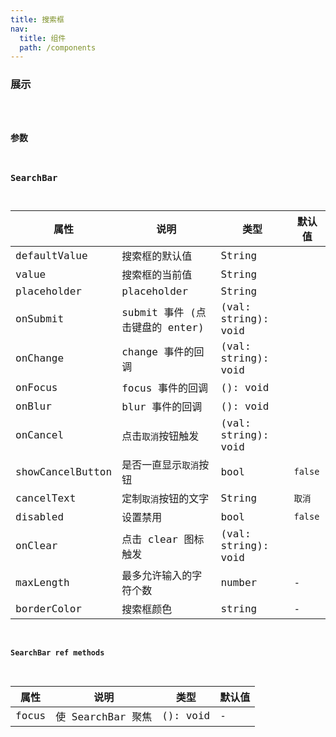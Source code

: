 ```yaml
---
title: 搜索框
nav:
  title: 组件
  path: /components
---
```


### 展示

<code src="./demo/basic.tsx" />

### 参数

### SearchBar

| 属性 | 说明 | 类型 | 默认值 |
| --- | --- | --- | --- |
| defaultValue |    搜索框的默认值     | String |    |
| value      |  搜索框的当前值  | String |    |
| placeholder    |    placeholder     | String |    |
| onSubmit    |  submit 事件 (点击键盘的 enter)  | (val: string): void |    |
| onChange    |    change 事件的回调     | (val: string): void |    |
| onFocus    |    focus 事件的回调     | (): void |    |
| onBlur    |    blur 事件的回调     | (): void |    |
| onCancel  | 点击`取消`按钮触发 | (val: string): void |    |
| showCancelButton    |    是否一直显示`取消`按钮     | bool |  `false`  |
| cancelText    |   定制`取消`按钮的文字     | String |  `取消`  |
| disabled    |  设置禁用   | bool |  `false`  |
| onClear    |    点击 clear 图标触发  | (val: string): void |    |
| maxLength      |  最多允许输入的字符个数    | number | -  |
| borderColor      |  搜索框颜色    | string | -  |

#### SearchBar ref methods

属性 | 说明 | 类型 | 默认值
----|-----|------|------
| focus     | 使 SearchBar 聚焦  | (): void |  -  |
